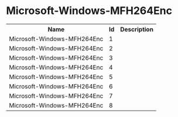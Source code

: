 # Microsoft-Windows-MFH264Enc

<table>
<colgroup><col/><col/><col/></colgroup>
<tr><th>Name</th><th>Id</th><th>Description</th></tr>
<tr><td>Microsoft-Windows-MFH264Enc</td><td>1</td><td></td></tr>
<tr><td>Microsoft-Windows-MFH264Enc</td><td>2</td><td></td></tr>
<tr><td>Microsoft-Windows-MFH264Enc</td><td>3</td><td></td></tr>
<tr><td>Microsoft-Windows-MFH264Enc</td><td>4</td><td></td></tr>
<tr><td>Microsoft-Windows-MFH264Enc</td><td>5</td><td></td></tr>
<tr><td>Microsoft-Windows-MFH264Enc</td><td>6</td><td></td></tr>
<tr><td>Microsoft-Windows-MFH264Enc</td><td>7</td><td></td></tr>
<tr><td>Microsoft-Windows-MFH264Enc</td><td>8</td><td></td></tr>
</table>
